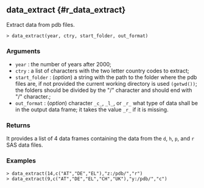 ## data_extract {#r_data_extract}
Extract data from pdb files.

    > data_extract(year, ctry, start_folder, out_format)

### Arguments 
* `year` : the number of years after 2000;
* `ctry` : a list of characters with the two letter country codes to extract;
* `start_folder` : (_option_) a string with the path to the folder where the pdb files are, if not provided the current working directory is used `(getwd())`; the folders should be divided by the "/" character and should end with "/" character.;
* `out_format` : (_option_) character `_c_`, `_l_`, or `_r_` what type of data shall be in the output data frame; it takes the value `_r_` if it is missing.

### Returns
 It provides a list of 4 data frames containing the data from the `d`, `h`, `p`, and `r` SAS data files.

### Examples

    > data_extract(14,c("AT","DE","EL"),"z:/pdb/","r")
    > data_extract(9,c("AT","DE","EL","CH","UK"),"y:/pdb/","c")
